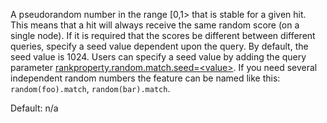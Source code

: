 A pseudorandom number in the range \[0,1\> that is stable for a given hit. This means that a hit will always receive the same random score (on a single node). If it is required that the scores be different between different queries, specify a seed value dependent upon the query. By default, the seed value is 1024. Users can specify a seed value by adding the query parameter [rankproperty.random.match.seed=\<value\>](https://docs.vespa.ai/en/reference/query-api-reference.html#ranking.properties). If you need several independent random numbers the feature can be named like this: `random(foo).match`, `random(bar).match`.

Default: n/a